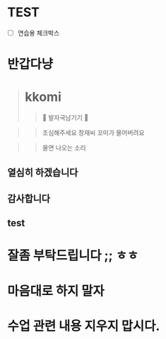 # TEST
- [ ] 연습용 체크박스

# 반갑다냥
># kkomi
>> 🐾 발자국남기기 🐾

>>조심해주세요 창재씨
>>꼬미가 물어버려요

  
>> 물면 나오는 소리  
## 열심히 하겠습니다  
## 감사합니다
## test
# 잘좀 부탁드립니다 ;; ㅎㅎ
# 마음대로 하지 말자
# 수업 관련 내용 지우지 맙시다.
